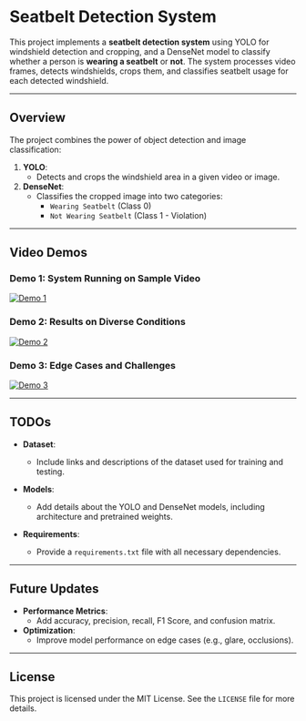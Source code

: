 # Seatbelt Detection System

This project implements a **seatbelt detection system** using YOLO for windshield detection and cropping, and a DenseNet model to classify whether a person is **wearing a seatbelt** or **not**. The system processes video frames, detects windshields, crops them, and classifies seatbelt usage for each detected windshield.

---

## Overview

The project combines the power of object detection and image classification:
1. **YOLO**:
   - Detects and crops the windshield area in a given video or image.
2. **DenseNet**:
   - Classifies the cropped image into two categories:
     - `Wearing Seatbelt` (Class 0)
     - `Not Wearing Seatbelt` (Class 1 - Violation)

---

## Video Demos

### Demo 1: System Running on Sample Video
[![Demo 1](https://img.youtube.com/vi/64xSVSXQAUE/0.jpg)](https://www.youtube.com/watch?v=64xSVSXQAUE)

### Demo 2: Results on Diverse Conditions
[![Demo 2](https://img.youtube.com/vi/gEB4qA7gZG4/0.jpg)](https://www.youtube.com/watch?v=gEB4qA7gZG4)

### Demo 3: Edge Cases and Challenges
[![Demo 3](https://img.youtube.com/vi/v7ML6Is3vEI/0.jpg)](https://www.youtube.com/watch?v=v7ML6Is3vEI)

---

## TODOs

- **Dataset**:
  - Include links and descriptions of the dataset used for training and testing.

- **Models**:
  - Add details about the YOLO and DenseNet models, including architecture and pretrained weights.

- **Requirements**:
  - Provide a `requirements.txt` file with all necessary dependencies.

---

## Future Updates

- **Performance Metrics**:
  - Add accuracy, precision, recall, F1 Score, and confusion matrix.
- **Optimization**:
  - Improve model performance on edge cases (e.g., glare, occlusions).

---

## License

This project is licensed under the MIT License. See the `LICENSE` file for more details.
